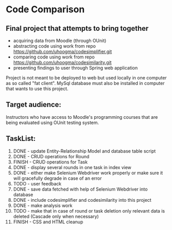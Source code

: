 # Code Comparison

## Final project that attempts to bring together
* acquiring data from Moodle (through OUnit)
* abstracting code using work from repo https://github.com/uhoogma/codesimplifier.git
* comparing code using work from repo https://github.com/uhoogma/codesimilarity.git
* presenting findings to user through Spring web application

Project is not meant to be deployed to web but used locally in one computer as so called "fat client".
MySql database must also be installed in computer that wants to use this project.

## Target audience:
Instructors who have access to Moodle's programming courses that are being evaluated using OUnit testing system.

## TaskList:

1. DONE - update Entity-Relationship Model and database table script
2. DONE - CRUD operations for Round
3. FINISH - CRUD operations for Task
4. DONE - display several rounds in one task in index view
5. DONE - either make Selenium Webdriver work properly or make sure it will gracefully degrade in case of an error
6. TODO - user feedback
7. DONE - save data fetched with help of Selenium Webdriver into database
8. DONE - include codesimplifier and codesimilarity into this project
9. DONE - make analysis work
10. TODO - make that in case of round or task deletion only relevant data is deleted (Cascade only when necessary)
11. FINISH - CSS and HTML cleanup
